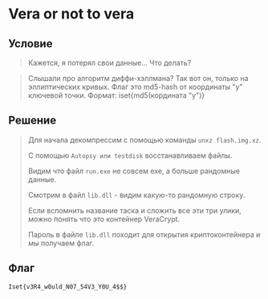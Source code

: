 # Vera or not to vera

## Условие

> Кажется, я потерял свои данные... Что делать?

> Слышали про алгоритм диффи-хэллмана? Так вот он, только на эллиптических кривых.
> Флаг это md5-hash от координаты "y" ключевой точки. Формат: iset{md5(кордината "y")}

## Решение

> Для начала декомпрессим с помощью команды `unxz flash.img.xz`.
>
> С помощью `Autopsy или testdisk` восстанавливаем файлы.
>
> Видим что файл `run.exe` не совсем exe, а больше рандомные данные.
>
> Смотрим в файл `lib.dll` - видим какую-то рандомную строку.
>
> Если вспомнить название таска и сложить все эти три улики, можно понять что это контейнер VeraCrypt.
>
> Пароль в файле `lib.dll` походит для открытия криптоконтейнера и мы получаем флаг.

## Флаг

`Iset{v3R4_w0uld_N07_54V3_Y0U_4$$}`
